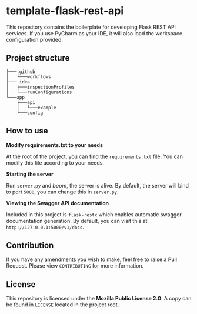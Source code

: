 # template-flask-rest-api
This repository contains the boilerplate for developing Flask REST API services.
If you use PyCharm as your IDE, it will also load the workspace configuration provided.

## Project structure
```
├───.github
│   └───workflows
├───.idea
│   ├───inspectionProfiles
│   └───runConfigurations
└───app
    ├───api
    │   └───example
    └───config
```

## How to use
**Modify requirements.txt to your needs**

At the root of the project, you can find the `requirements.txt` file. You can modify this file according to your needs. 

**Starting the server**

Run `server.py` and *boom*, the server is alive. By default, the server will bind to port `5000`, you can change this in `server.py`.

**Viewing the Swagger API documentation**

Included in this project is `flask-restx` which enables automatic swagger documentation generation. By default, you can visit this at `http://127.0.0.1:5000/v1/docs`.

## Contribution
If you have any amendments you wish to make, feel free to raise a Pull Request.
Please view `CONTRIBUTING` for more information.


## License
This repository is licensed under the **Mozilla Public License 2.0**. A copy can be found in `LICENSE` located in the project root.